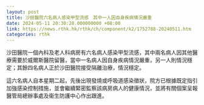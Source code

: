 ```yaml
---
layout: post
title: 沙田醫院六名病人感染甲型流感　其中一人因自身疾病情況嚴重
date: 2024-05-11 20:30:28.000000000 +08:00
link: https://news.rthk.hk/rthk/ch/component/k2/1752788-20240511.htm
categories: rthk
---
```


沙田醫院一個內科及老人科病房有六名病人感染甲型流感，其中兩名病人因其他醫療需要於威爾斯醫院留醫，當中一名病人因自身疾病情況嚴重，另一人則情況穩定；其餘四名病人正於沙田醫院接受隔離治療，情況穩定。

這六名病人自本星期二起，先後出現發燒或呼吸道感染徵狀，院方已根據既定指引加強感染控制措施，並會繼續緊密監察該病房病人的健康情況，並將有關個案呈報醫管局總辦事處及衞生防護中心作出跟進。
